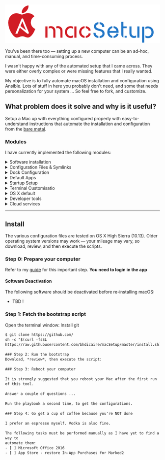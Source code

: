 ![macSetup logo](https://github.com/bhdicaire/macSetup/raw/master/doc/logo.png)

You’ve been there too — setting up a new computer can be an ad-hoc, manual, and time-consuming process.

I wasn't happy with any of the automated setup that I came across. They were either overly complex or were missing features that I really wanted.

My objective is to fully automate macOS installation and configuration using Ansible. Lots of stuff in here you probably don't need, and some that needs personalization for your system ... So feel free to fork, and customize.

## What problem does it solve and why is it useful?

Setup a Mac up with everything configured properly with easy-to-understand instructions that automate the installation and configuration from the [bare metal](https://github.com/bhdicaire/macSetup/blob/master/doc/bareMetal.md).

### Modules
I have currently implemented the following modules:

<details>
<summary>Software installation</summary>

 This is being accomplish with the use of [homebrew](https://github.com/Homebrew/homebrew), [homebrew-cask](https://github.com/caskroom/homebrew-cask), and the Mac Apple Store CLI [(MAS)](https://github.com/mas-cli/mas).

</details>

<details>
<summary>Configuration Files & Symlinks</summary>
Any files and folders that are to be copied or symlinked, including app settings, licenses and dotfiles.
</details>
<details>
<summary>Dock Configuration</summary>
Automatic building of the Dock using [dockutil](https://github.com/kcrawford/dockutil).
</details>
<details>
<summary>Default Apps</summary>
File associations for various applications using [duti](https://github.com/moretension/duti).
</details>
<details>
<summary>Startup Setup</summary>
Ensures that the required items start on startup using [loginitems](https://github.com/OJFord/loginitems).
</details>
<details>
<summary>Terminal Customisatio</summary>
Setting up the Terminal using JXA.
</details>
<details>
<summary>OS X default</summary>

[Apple Defaults](https://developer.apple.com/documentation/corefoundation/preferences_utilities)
* **macOS & Software Defaults**: Updating of plist properties for various
  aspects of macOS and software configuration.  This uses a custom plist module
  which allows for complex updates of plist files far beyond the defaults
  command.  The plist module is a modified version of
  [Matthias Neugebauer's plist module](https://github.com/mtneug/ansible-modules-plist).
</details>

<details>
<summary>Developer tools</summary>

Vim, bash, tab completion, curl, git, GNU core utils, Python, Ruby, etc
Developer apps: iTerm2, Sublime Text, Atom, VirtualBox, Vagrant, Docker, Chrome, etc
Node.js, JSHint, and Less
</details>
<details>
<summary>Cloud services</summary>

Amazon Web Services (Boto, AWS CLI, S3cmd,
Azure
</details>

---
## Install

The various configuration files are tested on OS X High Sierra (10.13). Older operating system versions may work — your mileage may vary, so download, review, and then execute the scripts.

### Step 0: Prepare your computer
Refer to my [guide](https://github.com/bhdicaire/macSetup/blob/master/prepare.md) for this important step.
 **You need to login in the app**

#### Software Deactivation

The following software should be deactivated before re-installing macOS:
* TBD !
### Step 1: Fetch the bootstrap script
Open the terminal window:
Install git
```
$ git clone https://github.com/
sh -c "$(curl -fsSL https://raw.githubusercontent.com/bhdicaire/macSetup/master/install.sh)"```

### Step 2: Run the bootstrap
Download, *review*, then execute the script:

### Step 3: Reboot your computer

It is strongly suggested that you reboot your Mac after the first run
of this tool.

Answer a couple of questions ...

Run the playbook a second time, to get the configurations.

### Step 4: Go get a cup of coffee because you're NOT done

I prefer an espresso myself. Vodka is also fine.

The following tasks must be performed manually as I have yet to find a way to
automate them:
- [ ] Microsoft Office 2016
- [ ] App Store - restore In-App Purchases for Marked2
